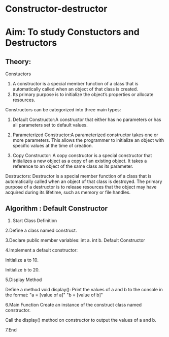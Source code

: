 # Constructor-destructor

# Aim: To study Constuctors and Destructors

## Theory: 

Constuctors
1. A constructor is a special member function of a class that is automatically called when an object of that class is created.
2. Its primary purpose is to initialize the object’s properties or allocate resources.

Constructors can be categorized into three main types:

1. Default Constructor:A constructor that either has no parameters or has all parameters set to default values.
   
2. Parameterized Constructor:A parameterized constructor takes one or more parameters. This allows the programmer to initialize an object with specific values at the time of creation.

3. Copy Constructor: A copy constructor is a special constructor that initializes a new object as a copy of an existing object. It takes a reference to an object of the same class as its parameter.


Destructors: Destructor is a special member function of a class that is automatically called when an object of that class is destroyed.
The primary purpose of a destructor is to release resources that the object may have acquired during its lifetime, such as memory or file handles.

## Algorithm : Default Constructor
1. Start
Class Definition

2.Define a class named construct.

3.Declare public member variables:
int a.
int b.
Default Constructor

4.Implement a default constructor:

Initialize a to 10.

Initialize b to 20.

5.Display Method

Define a method void display():
Print the values of a and b to the console in the format:
"a = [value of a]"
"b = [value of b]"

6.Main Function
Create an instance of the construct class named constructor.

Call the display() method on constructor to output the values of a and b.

7.End
